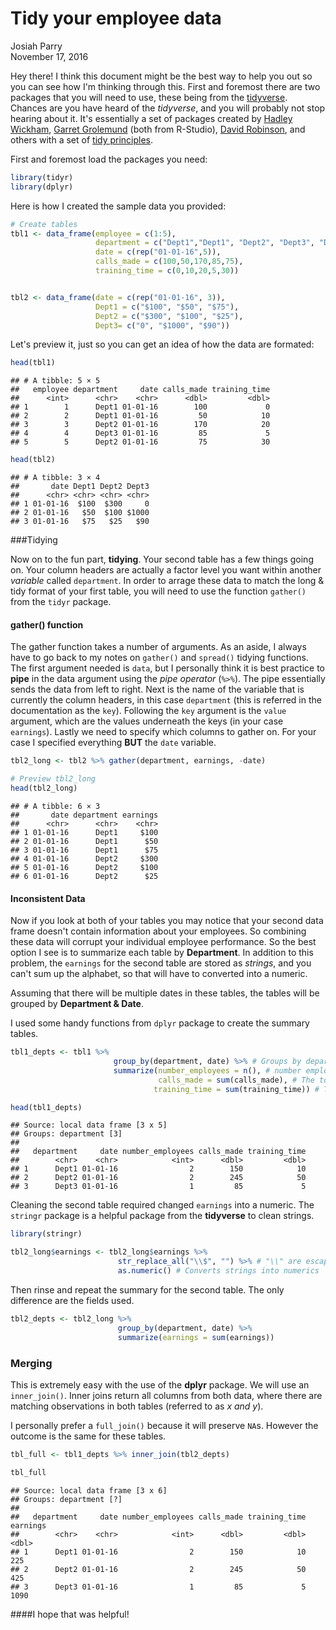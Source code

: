 # Tidy your employee data
Josiah Parry  
November 17, 2016  



Hey there! I think this document might be the best way to help you out so you can see how I'm thinking through this. First and foremost there are two packages that you will need to use, these being from the [tidyverse](https://blog.rstudio.org/2016/09/15/tidyverse-1-0-0/). Chances are you have heard of the *tidyverse*, and you will probably not stop hearing about it. It's essentially a set of packages created by [Hadley Wickham](http://hadley.nz/), [Garret Grolemund](https://github.com/garrettgman) (both from R-Studio), [David Robinson](https://github.com/dgrtwo), and others with a set of [tidy principles](http://vita.had.co.nz/papers/tidy-data.pdf).

First and foremost load the packages you need: 

```r
library(tidyr)
library(dplyr)
```
Here is how I created the sample data you provided:

```r
# Create tables
tbl1 <- data_frame(employee = c(1:5),
                   department = c("Dept1","Dept1", "Dept2", "Dept3", "Dept2"),
                   date = c(rep("01-01-16",5)),
                   calls_made = c(100,50,170,85,75),
                   training_time = c(0,10,20,5,30))


tbl2 <- data_frame(date = c(rep("01-01-16", 3)),
                   Dept1 = c("$100", "$50", "$75"),
                   Dept2 = c("$300", "$100", "$25"),
                   Dept3= c("0", "$1000", "$90"))
```
Let's preview it, just so you can get an idea of how the data are formated:


```r
head(tbl1)
```

```
## # A tibble: 5 × 5
##   employee department     date calls_made training_time
##      <int>      <chr>    <chr>      <dbl>         <dbl>
## 1        1      Dept1 01-01-16        100             0
## 2        2      Dept1 01-01-16         50            10
## 3        3      Dept2 01-01-16        170            20
## 4        4      Dept3 01-01-16         85             5
## 5        5      Dept2 01-01-16         75            30
```

```r
head(tbl2)
```

```
## # A tibble: 3 × 4
##       date Dept1 Dept2 Dept3
##      <chr> <chr> <chr> <chr>
## 1 01-01-16  $100  $300     0
## 2 01-01-16   $50  $100 $1000
## 3 01-01-16   $75   $25   $90
```
###Tidying

Now on to the fun part, **tidying**. Your second table has a few things going on. Your column headers are actually a factor level you want within another *variable* called `department`. In order to arrage these data to match the long & tidy format of your first table, you will need to use the function `gather()` from the `tidyr` package. 

#### gather() function

The gather function takes a number of arguments. As an aside, I always have to go back to my notes on `gather()` and `spread()` tidying functions. The first argument needed is `data`, but I personally think it is best practice to **pipe** in the data argument using the *pipe operator* (`%>%`). The pipe essentially sends the data from left to right. Next is the name of the variable that is currently the column headers, in this case `department` (this is referred in the documentation as the `key`). Following the `key` argument is the `value` argument, which are the values underneath the keys (in your case `earnings`). Lastly we need to specify which columns to gather on. For your case I specified everything **BUT** the `date` variable. 


```r
tbl2_long <- tbl2 %>% gather(department, earnings, -date)

# Preview tbl2_long
head(tbl2_long)
```

```
## # A tibble: 6 × 3
##       date department earnings
##      <chr>      <chr>    <chr>
## 1 01-01-16      Dept1     $100
## 2 01-01-16      Dept1      $50
## 3 01-01-16      Dept1      $75
## 4 01-01-16      Dept2     $300
## 5 01-01-16      Dept2     $100
## 6 01-01-16      Dept2      $25
```

#### Inconsistent Data
Now if you look at both of your tables you may notice that your second data frame doesn't contain information about your employees. So combining these data will corrupt your individual employee performance. So the best option I see is to summarize each table by **Department**. In addition to this problem, the `earnings` for the second table are stored as *strings*, and you can't sum up the alphabet, so that will have to converted into a numeric. 

Assuming that there will be multiple dates in these tables, the tables will be grouped by **Department & Date**.

I used some handy functions from `dplyr` package to create the summary tables.

```r
tbl1_depts <- tbl1 %>% 
                       group_by(department, date) %>% # Groups by department first, then date
                       summarize(number_employees = n(), # number employes is the number of times Dept# Occurs 
                                 calls_made = sum(calls_made), # The total number of calls made by each employee
                                training_time = sum(training_time)) # The sum ammount of training time for all employees

head(tbl1_depts)
```

```
## Source: local data frame [3 x 5]
## Groups: department [3]
## 
##   department     date number_employees calls_made training_time
##        <chr>    <chr>            <int>      <dbl>         <dbl>
## 1      Dept1 01-01-16                2        150            10
## 2      Dept2 01-01-16                2        245            50
## 3      Dept3 01-01-16                1         85             5
```

Cleaning the second table required changed `earnings` into a numeric. The `stringr` package is a helpful package from the **tidyverse** to clean strings. 

```r
library(stringr)

tbl2_long$earnings <- tbl2_long$earnings %>% 
                        str_replace_all("\\$", "") %>% # "\\" are escape characters makes "$" detectable
                        as.numeric() # Converts strings into numerics
```
Then rinse and repeat the summary for the second table. The only difference are the fields used.

```r
tbl2_depts <- tbl2_long %>% 
                        group_by(department, date) %>% 
                        summarize(earnings = sum(earnings))
```

### Merging
This is extremely easy with the use of the **dplyr** package. We will use an `inner_join()`. Inner joins return all columns from both data, where there are matching observations in both tables (referred to as *x and y*). 

I personally prefer a `full_join()` because it will preserve `NA`s. However the outcome is the same for these tables.


```r
tbl_full <- tbl1_depts %>% inner_join(tbl2_depts)

tbl_full
```

```
## Source: local data frame [3 x 6]
## Groups: department [?]
## 
##   department     date number_employees calls_made training_time earnings
##        <chr>    <chr>            <int>      <dbl>         <dbl>    <dbl>
## 1      Dept1 01-01-16                2        150            10      225
## 2      Dept2 01-01-16                2        245            50      425
## 3      Dept3 01-01-16                1         85             5     1090
```

####I hope that was helpful!


